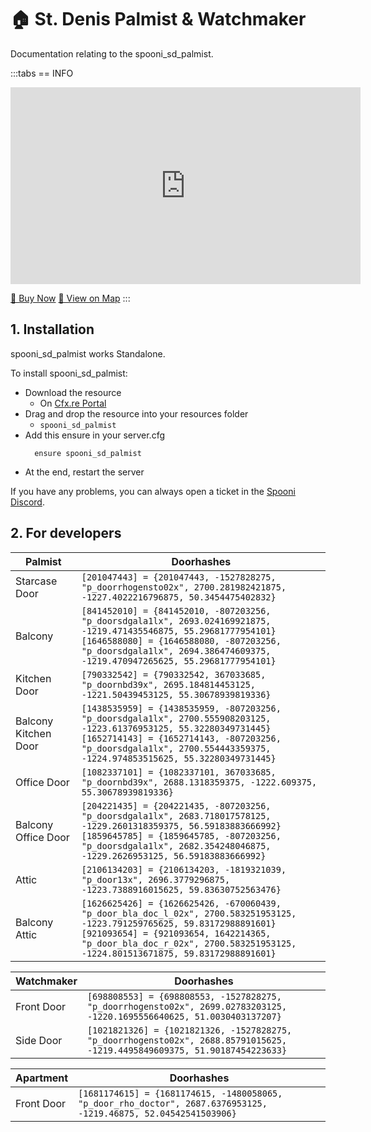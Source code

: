 # 🏠 St. Denis Palmist & Watchmaker
Documentation relating to the spooni_sd_palmist.

:::tabs
== INFO
<iframe width="560" height="315" src="https://www.youtube.com/embed/7oDlbJBh9lY?si=0Rre7EmPm5qJ3PB5" frameborder="0" allow="accelerometer; autoplay; clipboard-write; encrypted-media; gyroscope; picture-in-picture; web-share" referrerpolicy="strict-origin-when-cross-origin" allowfullscreen></iframe>

<a href="https://spooni-mapping.tebex.io/package/6668745" class="button-buy">🛒 Buy Now</a>
<a href="https://spooni.de/rdr2/?m=house5" class="button-map">📍 View on Map</a>
:::

## 1. Installation
spooni_sd_palmist works Standalone.  

To install spooni_sd_palmist:
- Download the resource
  - On [Cfx.re Portal](https://portal.cfx.re/)
- Drag and drop the resource into your resources folder
  - `spooni_sd_palmist`
- Add this ensure in your server.cfg
  ```
    ensure spooni_sd_palmist
  ```
- At the end, restart the server

If you have any problems, you can always open a ticket in the [Spooni Discord](https://discord.gg/spooni).

## 2. For developers
| Palmist                   | Doorhashes
|---------------------------|----------------------------------------------------------------------------------|
| Starcase Door             | `[201047443] = {201047443, -1527828275, "p_doorrhogensto02x", 2700.281982421875, -1227.4022216796875, 50.3454475402832}`
| Balcony                   | `[841452010] = {841452010, -807203256, "p_doorsdgala1lx", 2693.024169921875, -1219.471435546875, 55.29681777954101}` <br> `[1646588080] = {1646588080, -807203256, "p_doorsdgala1lx", 2694.386474609375, -1219.470947265625, 55.29681777954101}`
| Kitchen Door              | `[790332542] = {790332542, 367033685, "p_doornbd39x", 2695.184814453125, -1221.50439453125, 55.30678939819336}`
| Balcony Kitchen Door      | `[1438535959] = {1438535959, -807203256, "p_doorsdgala1lx", 2700.555908203125, -1223.61376953125, 55.32280349731445}` <br> `[1652714143] = {1652714143, -807203256, "p_doorsdgala1lx", 2700.554443359375, -1224.974853515625, 55.32280349731445}`
| Office Door               | `[1082337101] = {1082337101, 367033685, "p_doornbd39x", 2688.1318359375, -1222.609375, 55.30678939819336}`
| Balcony Office Door       | `[204221435] = {204221435, -807203256, "p_doorsdgala1lx", 2683.718017578125, -1229.2601318359375, 56.59183883666992}` <br> `[1859645785] = {1859645785, -807203256, "p_doorsdgala1lx", 2682.354248046875, -1229.2626953125, 56.59183883666992}`
| Attic                     | `[2106134203] = {2106134203, -1819321039, "p_door13x", 2696.3779296875, -1223.7388916015625, 59.83630752563476}`
| Balcony Attic             | `[1626625426] = {1626625426, -670060439, "p_door_bla_doc_l_02x", 2700.583251953125, -1223.791259765625, 59.83172988891601}` <br> `[921093654] = {921093654, 1642214365, "p_door_bla_doc_r_02x", 2700.583251953125, -1224.801513671875, 59.83172988891601}`

| Watchmaker                | Doorhashes
|---------------------------|----------------------------------------------------------------------------------|
| Front Door                | `[698808553] = {698808553, -1527828275, "p_doorrhogensto02x", 2699.02783203125, -1220.1695556640625, 51.0030403137207}`
| Side Door                 | `[1021821326] = {1021821326, -1527828275, "p_doorrhogensto02x", 2688.85791015625, -1219.4495849609375, 51.90187454223633}`

| Apartment                 | Doorhashes
|---------------------------|----------------------------------------------------------------------------------|
| Front Door                | `[1681174615] = {1681174615, -1480058065, "p_door_rho_doctor", 2687.6376953125, -1219.46875, 52.04542541503906}`